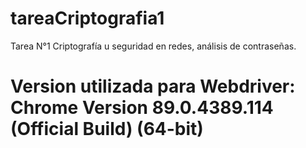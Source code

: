 # tareaCriptografia1
Tarea N°1 Criptografía u seguridad en redes, análisis de contraseñas.

# Version utilizada para Webdriver: Chrome Version 89.0.4389.114 (Official Build) (64-bit)
